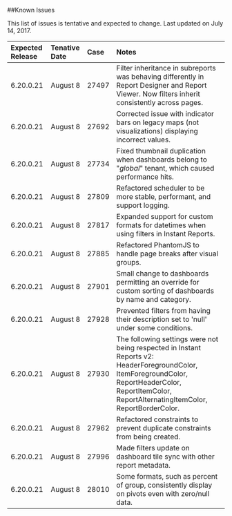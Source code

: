 <!---##View Known Issues Report-->

<!---Click the link below and select "Login" to see the updated Known Issues Report. -->

<!---[Known Issues Report](http://fogbugz.izenda.us/reporting/reportviewer.aspx?rn=Tracking_DO_NOT_EDIT\\KIL\\KnownIssues)-->
##Known Issues

This list of issues is tentative and expected to change. Last updated on July 14, 2017.

|Expected Release|Tenative Date|Case|Notes|
|:----|:-----------|:----------------|:---------------|
|6.20.0.21|August 8|27497|Filter inheritance in subreports was behaving differently in Report Designer and Report Viewer. Now filters inherit consistently across pages.|
|6.20.0.21|August 8|27692|Corrected issue with indicator bars on legacy maps (not visualizations) displaying incorrect values.|
|6.20.0.21|August 8|27734|Fixed thumbnail duplication when dashboards belong to "_global_" tenant, which caused performance hits.|
|6.20.0.21|August 8|27809|Refactored scheduler to be more stable, performant, and support logging.|
|6.20.0.21|August 8|27817|Expanded support for custom formats for datetimes when using filters in Instant Reports.|
|6.20.0.21|August 8|27885|Refactored PhantomJS to handle page breaks after visual groups.|
|6.20.0.21|August 8|27901|Small change to dashboards permitting an override for custom sorting of dashboards by name and category.|
|6.20.0.21|August 8|27928|Prevented filters from having their description set to 'null' under some conditions.|
|6.20.0.21|August 8|27930|The following settings were not being respected in Instant Reports v2: HeaderForegroundColor, ItemForegroundColor, ReportHeaderColor, ReportItemColor, ReportAlternatingItemColor, ReportBorderColor.|
|6.20.0.21|August 8|27962|Refactored constraints to prevent duplicate constraints from being created.|
|6.20.0.21|August 8|27996|Made filters update on dashboard tile sync with other report metadata.|
|6.20.0.21|August 8|28010|Some formats, such as percent of group, consistently display on pivots even with zero/null data.|






